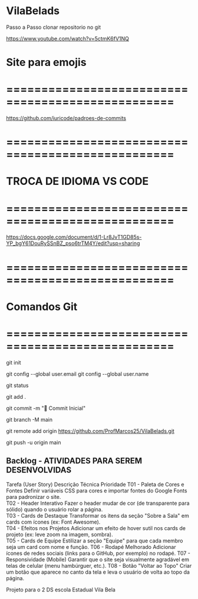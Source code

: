 # VilaBelads
Passo a Passo clonar repositorio no git

https://www.youtube.com/watch?v=5ctmK6fV1NQ



#         Site para emojis
# ==================================================

 https://github.com/iuricode/padroes-de-commits


# ================================================== 
#         TROCA DE IDIOMA VS CODE
# ==================================================


https://docs.google.com/document/d/1-Lr8JvT1GD85s-YP_bgY61DouRySSnBZ_pso6trTM4Y/edit?usp=sharing

# ================================================== 
#        Comandos Git
# ==================================================

git init

git config --global user.email <E-mail do Auno no git>
git config --global user.name <Login do Aluno no git>

git status

git add .

git commit -m ":tada: Commit Inicial"

git branch -M main

git remote add origin https://github.com/ProfMarcos25/VilaBelads.git

git push -u origin main


## Backlog - ATIVIDADES PARA SEREM DESENVOLVIDAS 

Tarefa (User Story)	Descrição Técnica	Prioridade
T01 - Paleta de Cores e Fontes	Definir variáveis CSS para cores e importar fontes do Google Fonts para padronizar o site.	
T02 - Header Interativo	Fazer o header mudar de cor (de transparente para sólido) quando o usuário rolar a página.	
T03 - Cards de Destaque	Transformar os itens da seção "Sobre a Sala" em cards com ícones (ex: Font Awesome).	
T04 - Efeitos nos Projetos	Adicionar um efeito de hover sutil nos cards de projeto (ex: leve zoom na imagem, sombra).	
T05 - Cards de Equipe	Estilizar a seção "Equipe" para que cada membro seja um card com nome e função.	
T06 - Rodapé Melhorado	Adicionar ícones de redes sociais (links para o GitHub, por exemplo) no rodapé.	
T07 - Responsividade (Mobile)	Garantir que o site seja visualmente agradável em telas de celular (menu hambúrguer, etc.).	
T08 - Botão "Voltar ao Topo"	Criar um botão que aparece no canto da tela e leva o usuário de volta ao topo da página.	

Projeto para o 2 DS escola Estadual Vila Bela

